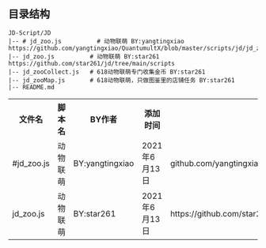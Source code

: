 ##  目录结构
    JD-Script/JD
    |-- # jd_zoo.js          # 动物联萌 BY:yangtingxiao https://github.com/yangtingxiao/QuantumultX/blob/master/scripts/jd/jd_zoo.js                           
    |-- jd_zoo.js          # 动物联萌 BY:star261 https://github.com/star261/jd/tree/main/scripts
    |-- jd_zooCollect.js   # 618动物联萌专门收集金币 BY:star261
    |-- jd_zooMap.js       # 618动物联萌，只做图鉴里的店铺任务 BY:star261
    |-- README.md

<div>
    <table border="0">
	  <tr>
	    <th>文件名</th>
	    <th>脚本名</th>
	    <th>BY作者</th>
	    <th>添加时间</th>
			<th>链接</th>
	  </tr>
	  <tr>
	    <td>#jd_zoo.js</td>
	    <td>动物联萌</td>
		  <td>BY:yangtingxiao</td>
			<td>2021年6月13日</td>
		  <td>github.com/yangtingxiao/QuantumultX/blob/master/scripts/jd/jd_zoo.js</td>
	  </tr>
          <tr>
	  <td>jd_zoo.js</td>
	  <td>动物联萌</td>
		<td>BY:star261</td>
		<td>2021年6月13日</td>
		<td>https://github.com/star261/jd/tree/main/scripts</td>
	  </tr>
    </table>
</div>
